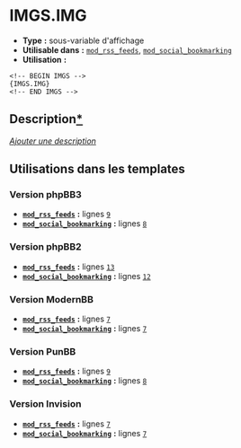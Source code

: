 # IMGS.IMG
* __Type__ __:__ sous-variable d'affichage
* __Utilisable dans__ __:__ [`mod_rss_feeds`](../tpl/mod_rss_feeds.md#readme), [`mod_social_bookmarking`](../tpl/mod_social_bookmarking.md#readme)
* __Utilisation__ __:__

```smarty
<!-- BEGIN IMGS -->
{IMGS.IMG}
<!-- END IMGS -->
```

## Description[*](https://fa-tvars.appspot.com/var/IMGS.IMG)
[*Ajouter une description*](https://fa-tvars.appspot.com/var/IMGS.IMG)

## Utilisations dans les templates

### Version phpBB3
* __[`mod_rss_feeds`](../tpl/mod_rss_feeds.md#readme)__ __:__ lignes [`9`](../src/prosilver/mod_rss_feeds.tpl#L9)
* __[`mod_social_bookmarking`](../tpl/mod_social_bookmarking.md#readme)__ __:__ lignes [`8`](../src/prosilver/mod_social_bookmarking.tpl#L8)

### Version phpBB2
* __[`mod_rss_feeds`](../tpl/mod_rss_feeds.md#readme)__ __:__ lignes [`13`](../src/subsilver/mod_rss_feeds.tpl#L13)
* __[`mod_social_bookmarking`](../tpl/mod_social_bookmarking.md#readme)__ __:__ lignes [`12`](../src/subsilver/mod_social_bookmarking.tpl#L12)

### Version ModernBB
* __[`mod_rss_feeds`](../tpl/mod_rss_feeds.md#readme)__ __:__ lignes [`7`](../src/modernbb/mod_rss_feeds.tpl#L7)
* __[`mod_social_bookmarking`](../tpl/mod_social_bookmarking.md#readme)__ __:__ lignes [`7`](../src/modernbb/mod_social_bookmarking.tpl#L7)

### Version PunBB
* __[`mod_rss_feeds`](../tpl/mod_rss_feeds.md#readme)__ __:__ lignes [`9`](../src/punbb/mod_rss_feeds.tpl#L9)
* __[`mod_social_bookmarking`](../tpl/mod_social_bookmarking.md#readme)__ __:__ lignes [`8`](../src/punbb/mod_social_bookmarking.tpl#L8)

### Version Invision
* __[`mod_rss_feeds`](../tpl/mod_rss_feeds.md#readme)__ __:__ lignes [`7`](../src/invision/mod_rss_feeds.tpl#L7)
* __[`mod_social_bookmarking`](../tpl/mod_social_bookmarking.md#readme)__ __:__ lignes [`7`](../src/invision/mod_social_bookmarking.tpl#L7)

